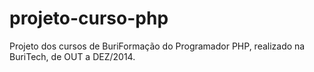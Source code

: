 projeto-curso-php
=================

Projeto dos cursos de BuriFormação do Programador PHP, realizado na BuriTech, de OUT a DEZ/2014.
